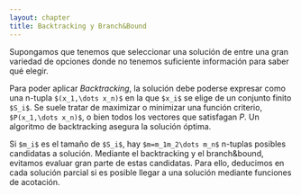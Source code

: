 ```yaml
---
layout: chapter
title: Backtracking y Branch&Bound
---
```


Supongamos que tenemos que seleccionar una solución de entre una gran variedad de opciones
donde no tenemos suficiente información para saber qué elegir.

Para poder aplicar *Backtracking*, la solución debe poderse expresar como una n-tupla `$(x_1,\dots x_n)$`
en la que `$x_i$` se elige de un conjunto finito `$S_i$`. Se suele tratar de maximizar o minimizar una función
criterio, `$P(x_1,\dots x_n)$`, o bien todos los vectores que satisfagan $P$. Un algoritmo de backtracking
asegura la solución óptima.

Si `$m_i$` es el tamaño de `$S_i$`, hay `$m=m_1m_2\dots m_n$` n-tuplas posibles candidatas a solución.
Mediante el backtracking y el branch&bound, evitamos evaluar gran parte de estas candidatas.
Para ello, deducimos en cada solución parcial si es posible llegar a una solución mediante funciones de
acotación.
